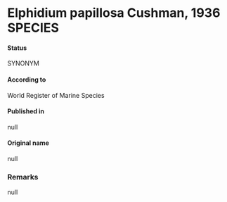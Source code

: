 Elphidium papillosa Cushman, 1936 SPECIES
=======

#### Status
SYNONYM

#### According to
World Register of Marine Species

#### Published in
null

#### Original name
null

### Remarks
null